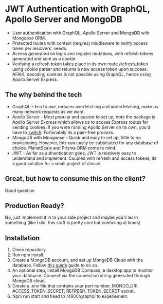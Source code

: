 # JWT Authentication with GraphQL, Apollo Server and MongoDB

- User authentication with GraphQL, Apollo Server and MongoDB with Mongoose ORM.
- Protected routes with context (req,res) middleware to verify access token per resolvers' needs.
- Access generated on login and register mutations, with refresh tokens generated and sent as a cookie.
- Verifying a refresh token takes place in its own route /refresh_token using cookie parser and returns a new access token upon success. AFAIK, decoding cookies is not possible using GraphQL, hence using Apollo Server Express.

## The why behind the tech

- GraphQL - Fun to use, reduces overfetching and underfetching, make as many network requests as we want.
- Apollo Server - Most popular and easiest to set up, note the package is Apollo Server Express which allows us to access Express routes for sending cookies. If you were running Apollo Server on its own, you'd have to [switch](https://www.apollographql.com/docs/apollo-server/integrations/middleware/#swapping-out-apollo-server). Fortunately its a pain-free process.
- MongoDB with Mongoose - Quick and easy to set up, little to no provisioning. However, this can easily be substituted for any database of choice. PlanetScale and Prisma ORM come to mind.
- JWT - As far as authentication goes, JWT is relatively easy to understand and implement. Coupled with refresh and access tokens, its a good solution for a small project of choice.

## Great, but how to consume this on the client?

Good question

## Production Ready?

No, just implement it in to your side project and maybe you'll learn something (like I did, this stuff is pretty cool but confusing at times)

## Installation

1. Clone repository.
2. Run npm install.
3. Create a MongoDB account, and set up MongoDB Cloud with the database. Follow [this guide](https://www.mongodb.com/docs/atlas/getting-started/) guide to do so.
4. An optional step, install MongoDB Compass, a desktop app to monitor your database. Connect via the connection string generated through MongoDB cloud.
5. Create a .env file that contains your port number, MONGO_URI, ACCESS_TOKEN_SECRET, REFRESH_TOKEN_SECRET secret.
6. Npm run start and head to /4000/graphql to experiement.
